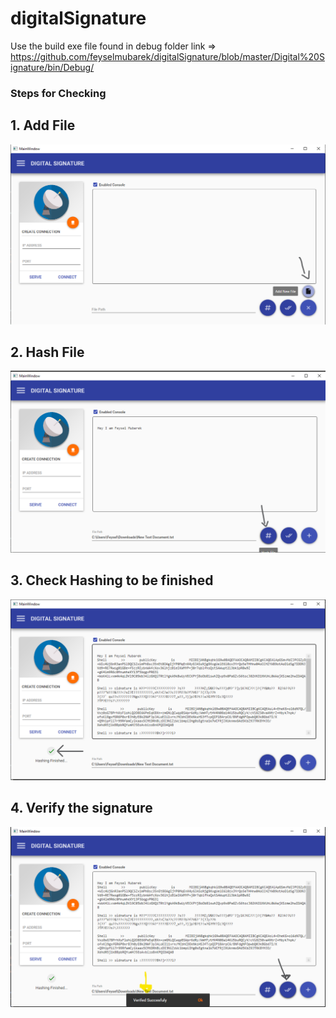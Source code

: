 # digitalSignature

Use the build exe file found in debug folder
link => https://github.com/feyselmubarek/digitalSignature/blob/master/Digital%20Signature/bin/Debug/

<h3>Steps for Checking</h3>

## 1. Add File
![Image of Yaktocat](./1st.png)
## 2. Hash File
![Image of Yaktocat](./2nd.png)
## 3. Check Hashing to be finished
![Image of Yaktocat](./3rd.png)
## 4. Verify the signature
![Image of Yaktocat](./4th.png)
